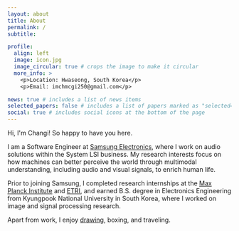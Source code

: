 ```yaml
---
layout: about
title: About
permalink: /
subtitle: 

profile:
  align: left
  image: icon.jpg
  image_circular: true # crops the image to make it circular
  more_info: >
    <p>Location: Hwaseong, South Korea</p>
    <p>Email: imchmcgi250@gmail.com</p>

news: true # includes a list of news items
selected_papers: false # includes a list of papers marked as "selected={true}"
social: true # includes social icons at the bottom of the page
---
```


Hi, I'm Changi! So happy to have you here.

I am a Software Engineer at <a href='https://semiconductor.samsung.com/about-us/business-area/system-lsi/'>Samsung Electronics</a>, where I work on audio solutions within the System LSI business. My research interests focus on how machines can better perceive the world through multimodal understanding, including audio and visual signals, to enrich human life.

Prior to joining Samsung, I completed research internships at the <a href='https://www.kyb.tuebingen.mpg.de/en'>Max Planck Institute</a> and <a href='https://www.etri.re.kr/eng/main/main.etri'>ETRI</a>, and earned B.S. degree in Electronics Engineering from Kyungpook National University in South Korea, where I worked on image and signal processing research.

Apart from work, I enjoy [drawing](/personal/#drawing), boxing, and traveling.